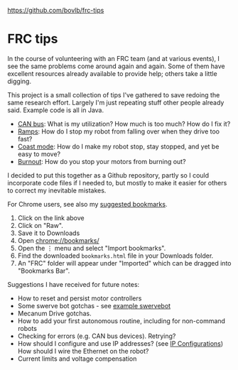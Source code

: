 https://github.com/bovlb/frc-tips

# FRC tips

In the course of volunteering with an FRC team (and at various events), I see the same problems come around again and again.  Some of them have excellent resources already available to provide help; others take a little digging.

This project is a small collection of tips I've gathered to save redoing the same research effort.  Largely I'm just repeating stuff other people already said.  Example code is all in Java.

* [CAN bus](can-bus/): What is my utilization?  How much is too much?  How do I fix it?
* [Ramps](ramps/): How do I stop my robot from falling over when they drive too fast?
* [Coast mode](coast-mode/): How do I make my robot stop, stay stopped, and yet be easy to move?
* [Burnout](burnout/): How do you stop your motors from burning out?

I decided to put this together as a Github repository, partly so I could incorporate code files if I needed to, but mostly to make it easier for others to correct my inevitable mistakes.

For Chrome users, see also my [suggested bookmarks](bookmarks.html).  
1. Click on the link above
1. Click on "Raw".
1. Save it to Downloads
1. Open [chrome://bookmarks/](chrome://bookmarks/)
1. Open the ⋮ menu and select "Import bookmarks".  
1. Find the downloaded `bookmarks.html` file in your Downloads folder.
1. An "FRC" folder will appear under "Imported" which can be dragged into "Bookmarks Bar".

Suggestions I have received for future notes:
* How to reset and persist motor controllers
* Some swerve bot gotchas - see [example swervebot](https://github.com/wpilibsuite/allwpilib/tree/main/wpilibjExamples/src/main/java/edu/wpi/first/wpilibj/examples/swervebot)
* Mecanum Drive gotchas.  
* How to add your first autonomous routine, including for non-command robots
* Checking for errors (e.g. CAN bus devices).  Retrying?
* How should I configure and use IP addresses? (see [IP Configurations](https://docs.wpilib.org/en/stable/docs/networking/networking-introduction/ip-configurations.html))  How should I wire the Ethernet on the robot?
* Current limits and voltage compensation